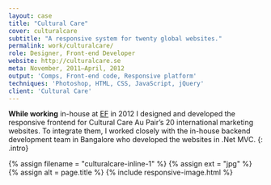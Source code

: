 ```yaml
---
layout: case
title: "Cultural Care"
cover: culturalcare
subtitle: "A responsive system for twenty global websites."
permalink: work/culturalcare/
role: Designer, Front-end Developer
website: http://culturalcare.se
meta: November, 2011–April, 2012
output: 'Comps, Front-end code, Responsive platform'
techniques: 'Photoshop, HTML, CSS, JavaScript, jQuery'
client: 'Cultural Care'
---
```


**While working** in-house at [EF] in 2012 I designed and developed the responsive frontend for Cultural Care Au Pair’s 20 international marketing websites. To integrate them, I worked closely with the in-house backend development team in Bangalore who developed the websites in .Net MVC.
{: .intro}

{% assign filename =  "culturalcare-inline-1" %}
{% assign ext = "jpg" %}
{% assign alt = page.title %}
{% include responsive-image.html %}

[EF]: http://ef.com
